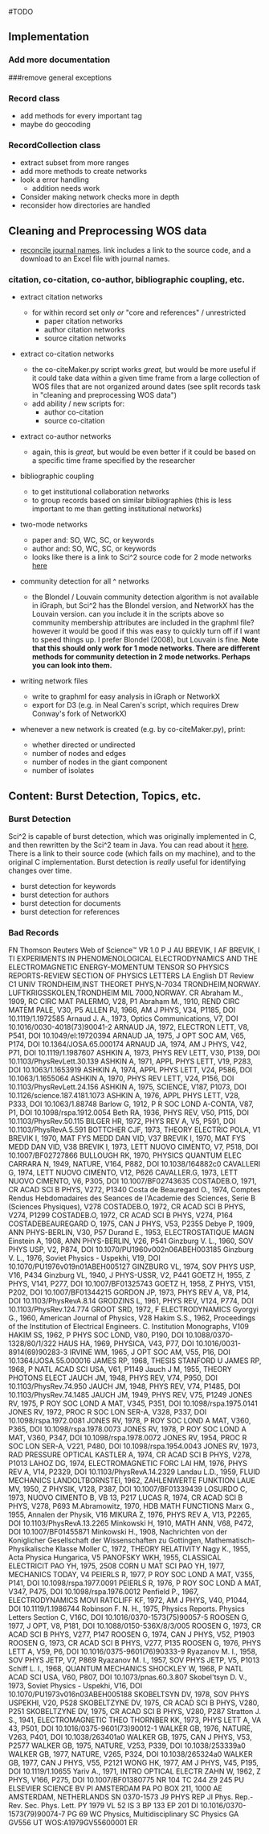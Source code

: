 #TODO

## Implementation
### Add more documentation
###remove general exceptions
### Record class
* add methods for every important tag
* maybe do geocoding

### RecordCollection class
* extract subset from more ranges
* add more methods to create networks
* look a error handling
   - addition needs work
* Consider making network checks more in depth
* reconsider how directories are handled

## Cleaning and Preprocessing WOS data

* [reconcile journal names](http://cishell.wiki.cns.iu.edu/Reconcile+Journal+Names). link includes a link to the source code, and a download to an Excel file with journal names.

### citation, co-citation, co-author, bibliographic coupling, etc.  

* extract citation networks
    - for within record set only *or* "core and references" / unrestricted
        + paper citation networks
        + author citation networks
        + source citation networks

* extract co-citation networks
    - the co-citeMaker.py script works *great,* but would be more useful if it could take data within a given time frame from a large collection of WOS files that are not organized around dates (see split records task in "cleaning and preprocessing WOS data")
    - add ability / new scripts for:
        + author co-citation
        + source co-citation

* extract co-author networks
    - again, this is *great,* but would be even better if it could be based on a specific time frame specified by the researcher

* bibliographic coupling
    - to get institutional collaboration networks
    - to group records based on similar bibliographies (this is less important to me than getting institutional networks)

* two-mode networks
    - paper and: SO, WC, SC, or keywords
    - author and: SO, WC, SC, or keywords
    - looks like there is a link to Sci^2 source code for 2 mode networks [here](http://cishell.wiki.cns.iu.edu/Bipartite+Network+Graph)

* community detection for all ^ networks
    - the Blondel / Louvain community detection algorithm is not available in iGraph, but Sci^2 has the Blondel version, and NetworkX has the Louvain version. can you include it in the scripts above so community membership attributes are included in the graphml file? however it would be good if this was easy to quickly turn off if I want to speed things up. I prefer Blondel (2008), but Louvain is fine. **Note that this should only work for 1 mode networks. There are different methods for community detection in 2 mode networks. Perhaps you can look into them.**

* writing network files
    - write to graphml for easy analysis in iGraph or NetworkX
    - export for D3 (e.g. in Neal Caren's script, which requires Drew Conway's fork of NetworkX)

* whenever a new network is created (e.g. by co-citeMaker.py), print:
    - whether directed or undirected
    - number of nodes and edges
    - number of nodes in the giant component
    - number of isolates

## Content: Burst Detection, Topics, etc.

### Burst Detection

Sci^2 is capable of burst detection, which was originally implemented in C, and then rewritten by the Sci^2 team in Java. You can read about it [here](http://cishell.wiki.cns.iu.edu/Burst+Detection). There is a link to their source code (which fails on my machine), and to the original C implementation. Burst detection is *really* useful for identifying changes over time.

* burst detection for keywords
* burst detection for authors
* burst detection for documents
* burst detection for references


### Bad Records

FN Thomson Reuters Web of Science™
VR 1.0
P J
AU BREVIK, I
AF BREVIK, I
TI EXPERIMENTS IN PHENOMENOLOGICAL ELECTRODYNAMICS AND THE ELECTROMAGNETIC
   ENERGY-MOMENTUM TENSOR
SO PHYSICS REPORTS-REVIEW SECTION OF PHYSICS LETTERS
LA English
DT Review
C1 UNIV TRONDHEIM,INST THEORET PHYS,N-7034 TRONDHEIM,NORWAY.
   LUFTKRIGSSKOLEN,TRONDHEIM MIL 7000,NORWAY.
CR Abraham M., 1909, RC CIRC MAT PALERMO, V28, P1
   Abraham M., 1910, REND CIRC MATEM PALE, V30, P5
   ALLEN PJ, 1966, AM J PHYS, V34, P1185, DOI 10.1119/1.1972585
   Arnaud J. A., 1973, Optics Communications, V7, DOI 10.1016/0030-4018(73)90041-2
   ARNAUD JA, 1972, ELECTRON LETT, V8, P541, DOI 10.1049/el:19720394
   ARNAUD JA, 1975, J OPT SOC AM, V65, P174, DOI 10.1364/JOSA.65.000174
   ARNAUD JA, 1974, AM J PHYS, V42, P71, DOI 10.1119/1.1987607
   ASHKIN A, 1973, PHYS REV LETT, V30, P139, DOI 10.1103/PhysRevLett.30.139
   ASHKIN A, 1971, APPL PHYS LETT, V19, P283, DOI 10.1063/1.1653919
   ASHKIN A, 1974, APPL PHYS LETT, V24, P586, DOI 10.1063/1.1655064
   ASHKIN A, 1970, PHYS REV LETT, V24, P156, DOI 10.1103/PhysRevLett.24.156
   ASHKIN A, 1975, SCIENCE, V187, P1073, DOI 10.1126/science.187.4181.1073
   ASHKIN A, 1976, APPL PHYS LETT, V28, P333, DOI 10.1063/1.88748
   Barlow G, 1912, P R SOC LOND A-CONTA, V87, P1, DOI 10.1098/rspa.1912.0054
   Beth RA, 1936, PHYS REV, V50, P115, DOI 10.1103/PhysRev.50.115
   BILGER HR, 1972, PHYS REV A, V5, P591, DOI 10.1103/PhysRevA.5.591
   BOTTCHER CJF, 1973, THEORY ELECTRIC POLA, V1
   BREVIK I, 1970, MAT FYS MEDD DAN VID, V37
   BREVIK I, 1970, MAT FYS MEDD DAN VID, V38
   BREVIK I, 1973, LETT NUOVO CIMENTO, V7, P518, DOI 10.1007/BF02727866
   BULLOUGH RK, 1970, PHYSICS QUANTUM ELEC
   CARRARA N, 1949, NATURE, V164, P882, DOI 10.1038/164882c0
   CAVALLERI G, 1974, LETT NUOVO CIMENTO, V12, P626
   CAVALLER.G, 1973, LETT NUOVO CIMENTO, V6, P305, DOI 10.1007/BF02743635
   COSTADEB.O, 1971, CR ACAD SCI B PHYS, V272, P1340
   Costa de Beauregard O., 1974, Comptes Rendus Hebdomadaires des Seances de l'Academie des Sciences, Serie B (Sciences Physiques), V278
   COSTADEB.O, 1972, CR ACAD SCI B PHYS, V274, P1299
   COSTADEB.O, 1972, CR ACAD SCI B PHYS, V274, P164
   COSTADEBEAUREGARD O, 1975, CAN J PHYS, V53, P2355
   Debye P, 1909, ANN PHYS-BERLIN, V30, P57
   Durand E., 1953, ELECTROSTATIQUE MAGN
   Einstein A, 1908, ANN PHYS-BERLIN, V26, P541
   Ginzburg V. L., 1960, SOV PHYS USP, V2, P874, DOI 10.1070/PU1960v002n06ABEH003185
   Ginzburg V. L., 1976, Soviet Physics - Uspekhi, V19, DOI 10.1070/PU1976v019n01ABEH005127
   GINZBURG VL, 1974, SOV PHYS USP, V16, P434
   Ginzburg VL, 1940, J PHYS-USSR, V2, P441
   GOETZ H, 1955, Z PHYS, V141, P277, DOI 10.1007/BF01325743
   GOETZ H, 1958, Z PHYS, V151, P202, DOI 10.1007/BF01344215
   GORDON JP, 1973, PHYS REV A, V8, P14, DOI 10.1103/PhysRevA.8.14
   GRODZINS L, 1961, PHYS REV, V124, P774, DOI 10.1103/PhysRev.124.774
   GROOT SRD, 1972, F ELECTRODYNAMICS
   Gyorgyi G., 1960, American Journal of Physics, V28
   Hakim S.S., 1962, Proceedings of the Institution of Electrical Engineers. C. Institution Monographs, V109
   HAKIM SS, 1962, P PHYS SOC LOND, V80, P190, DOI 10.1088/0370-1328/80/1/322
   HAUS HA, 1969, PHYSICA, V43, P77, DOI 10.1016/0031-8914(69)90283-3
   IRVINE WM, 1965, J OPT SOC AM, V55, P16, DOI 10.1364/JOSA.55.000016
   JAMES RP, 1968, THESIS STANFORD U
   JAMES RP, 1968, P NATL ACAD SCI USA, V61, P1149
   Jauch J M, 1955, THEORY PHOTONS ELECT
   JAUCH JM, 1948, PHYS REV, V74, P950, DOI 10.1103/PhysRev.74.950
   JAUCH JM, 1948, PHYS REV, V74, P1485, DOI 10.1103/PhysRev.74.1485
   JAUCH JM, 1949, PHYS REV, V75, P1249
   JONES RV, 1975, P ROY SOC LOND A MAT, V345, P351, DOI 10.1098/rspa.1975.0141
   JONES RV, 1972, PROC R SOC LON SER-A, V328, P337, DOI 10.1098/rspa.1972.0081
   JONES RV, 1978, P ROY SOC LOND A MAT, V360, P365, DOI 10.1098/rspa.1978.0073
   JONES RV, 1978, P ROY SOC LOND A MAT, V360, P347, DOI 10.1098/rspa.1978.0072
   JONES RV, 1954, PROC R SOC LON SER-A, V221, P480, DOI 10.1098/rspa.1954.0043
   JONES RV, 1973, RAD PRESSURE OPTICAL
   KASTLER A, 1974, CR ACAD SCI B PHYS, V278, P1013
   LAHOZ DG, 1974, ELECTROMAGNETIC FORC
   LAI HM, 1976, PHYS REV A, V14, P2329, DOI 10.1103/PhysRevA.14.2329
   Landau L.D., 1959, FLUID MECHANICS
   LANDOLTBORNSTEI, 1962, ZAHLENWERTE FUNKTION
   LAUE MV, 1950, Z PHYSIK, V128, P387, DOI 10.1007/BF01339439
   LOSURDO C, 1973, NUOVO CIMENTO B, VB 13, P217
   LUCAS R, 1974, CR ACAD SCI B PHYS, V278, P693
   M.Abramowitz, 1970, HDB MATH FUNCTIONS
   Marx G., 1955, Annalen der Physik, V16
   MIKURA Z, 1976, PHYS REV A, V13, P2265, DOI 10.1103/PhysRevA.13.2265
   Minkowski H, 1910, MATH ANN, V68, P472, DOI 10.1007/BF01455871
   Minkowski H., 1908, Nachrichten von der Koniglicher Gesellschaft der Wissenschaften zu Gottingen, Mathematisch-Physikalische Klasse
   Moller C, 1972, THEORY RELATIVITY
   Nagy K., 1955, Acta Physica Hungarica, V5
   PANOFSKY WKH, 1955, CLASSICAL ELECTRICIT
   PAO YH, 1975, 2508 CORN U MAT SCI
   PAO YH, 1977, MECHANICS TODAY, V4
   PEIERLS R, 1977, P ROY SOC LOND A MAT, V355, P141, DOI 10.1098/rspa.1977.0091
   PEIERLS R, 1976, P ROY SOC LOND A MAT, V347, P475, DOI 10.1098/rspa.1976.0012
   Penfield P., 1967, ELECTRODYNAMICS MOVI
   RATCLIFF KF, 1972, AM J PHYS, V40, P1044, DOI 10.1119/1.1986744
   Robinson F. N. H., 1975, Physics Reports. Physics Letters Section C, V16C, DOI 10.1016/0370-1573(75)90057-5
   ROOSEN G, 1977, J OPT, V8, P181, DOI 10.1088/0150-536X/8/3/005
   ROOSEN G, 1973, CR ACAD SCI B PHYS, V277, P147
   ROOSEN G, 1974, CAN J PHYS, V52, P1903
   ROOSEN G, 1973, CR ACAD SCI B PHYS, V277, P135
   ROOSEN G, 1976, PHYS LETT A, V59, P6, DOI 10.1016/0375-9601(76)90333-9
   Ryazanov M. I., 1958, SOV PHYS JETP, V7, P869
   Ryazanov M. I., 1957, SOV PHYS JETP, V5, P1013
   Schiff L. I., 1968, QUANTUM MECHANICS
   SHOCKLEY W, 1968, P NATL ACAD SCI USA, V60, P807, DOI 10.1073/pnas.60.3.807
   Skobel'tsyn D. V., 1973, Soviet Physics - Uspekhi, V16, DOI 10.1070/PU1973v016n03ABEH005188
   SKOBELTSYN DV, 1978, SOV PHYS USPEKHI, V20, P528
   SKOBELTZYNE DV, 1975, CR ACAD SCI B PHYS, V280, P251
   SKOBELTZYNE DV, 1975, CR ACAD SCI B PHYS, V280, P287
   Stratton J. S., 1941, ELECTROMAGNETIC THEO
   THORNBER KK, 1973, PHYS LETT A, VA 43, P501, DOI 10.1016/0375-9601(73)90012-1
   WALKER GB, 1976, NATURE, V263, P401, DOI 10.1038/263401a0
   WALKER GB, 1975, CAN J PHYS, V53, P2577
   WALKER GB, 1975, NATURE, V253, P339, DOI 10.1038/253339a0
   WALKER GB, 1977, NATURE, V265, P324, DOI 10.1038/265324a0
   WALKER GB, 1977, CAN J PHYS, V55, P2121
   WONG HK, 1977, AM J PHYS, V45, P195, DOI 10.1119/1.10655
   Yariv A., 1971, INTRO OPTICAL ELECTR
   ZAHN W, 1962, Z PHYS, V166, P275, DOI 10.1007/BF01380775
NR 104
TC 244
Z9 245
PU ELSEVIER SCIENCE BV
PI AMSTERDAM
PA PO BOX 211, 1000 AE AMSTERDAM, NETHERLANDS
SN 0370-1573
J9 PHYS REP
JI Phys. Rep.-Rev. Sec. Phys. Lett.
PY 1979
VL 52
IS 3
BP 133
EP 201
DI 10.1016/0370-1573(79)90074-7
PG 69
WC Physics, Multidisciplinary
SC Physics
GA GV556
UT WOS:A1979GV55600001
ER

